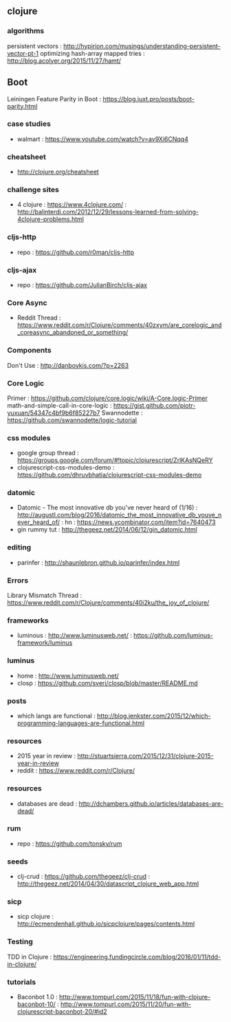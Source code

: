 ## clojure

### algorithms
persistent vectors : http://hypirion.com/musings/understanding-persistent-vector-pt-1
optimizing hash-array mapped tries : http://blog.acolyer.org/2015/11/27/hamt/

## Boot
Leiningen Feature Parity in Boot : https://blog.juxt.pro/posts/boot-parity.html

### case studies
- walmart : https://www.youtube.com/watch?v=av9Xi6CNqq4

### cheatsheet
- http://clojure.org/cheatsheet

### challenge sites
- 4 clojure : https://www.4clojure.com/ : http://balinterdi.com/2012/12/29/lessons-learned-from-solving-4clojure-problems.html

### cljs-http
- repo : https://github.com/r0man/cljs-http

### cljs-ajax
- repo : https://github.com/JulianBirch/cljs-ajax

### Core Async
- Reddit Thread : https://www.reddit.com/r/Clojure/comments/40zxym/are_corelogic_and_coreasync_abandoned_or_something/

### Components
Don't Use : http://danboykis.com/?p=2263

### Core Logic
Primer : https://github.com/clojure/core.logic/wiki/A-Core.logic-Primer
math-and-simple-call-in-core-logic : https://gist.github.com/piotr-yuxuan/54347c4bf9b6f85227b7
Swannodette : https://github.com/swannodette/logic-tutorial

### css modules
- google group thread : https://groups.google.com/forum/#!topic/clojurescript/ZrlKAsNQeRY
- clojurescript-css-modules-demo : https://github.com/dhruvbhatia/clojurescript-css-modules-demo

### datomic
- Datomic - The most innovative db you've never heard of (1/16) : http://augustl.com/blog/2016/datomic_the_most_innovative_db_youve_never_heard_of/ : hn : https://news.ycombinator.com/item?id=7640473
- gin rummy tut : http://thegeez.net/2014/06/12/gin_datomic.html

### editing
- parinfer : http://shaunlebron.github.io/parinfer/index.html

### Errors
Library Mismatch Thread : https://www.reddit.com/r/Clojure/comments/40i2ku/the_joy_of_clojure/

### frameworks
- luminous : http://www.luminusweb.net/ : https://github.com/luminus-framework/luminus

### luminus
- home : http://www.luminusweb.net/
- closp : https://github.com/sveri/closp/blob/master/README.md

### posts
- which langs are functional : http://blog.jenkster.com/2015/12/which-programming-languages-are-functional.html

### resources
- 2015 year in review : http://stuartsierra.com/2015/12/31/clojure-2015-year-in-review
- reddit : https://www.reddit.com/r/Clojure/

### resources
- databases are dead : http://dchambers.github.io/articles/databases-are-dead/

### rum
- repo : https://github.com/tonsky/rum

### seeds
- clj-crud : https://github.com/thegeez/clj-crud : http://thegeez.net/2014/04/30/datascript_clojure_web_app.html

### sicp
- sicp clojure : http://ecmendenhall.github.io/sicpclojure/pages/contents.html

### Testing
TDD in Clojure : https://engineering.fundingcircle.com/blog/2016/01/11/tdd-in-clojure/

### tutorials
- Baconbot 1.0 : http://www.tompurl.com/2015/11/18/fun-with-clojure-baconbot-10/ : http://www.tompurl.com/2015/11/20/fun-with-clojurescript-baconbot-20/#id2
